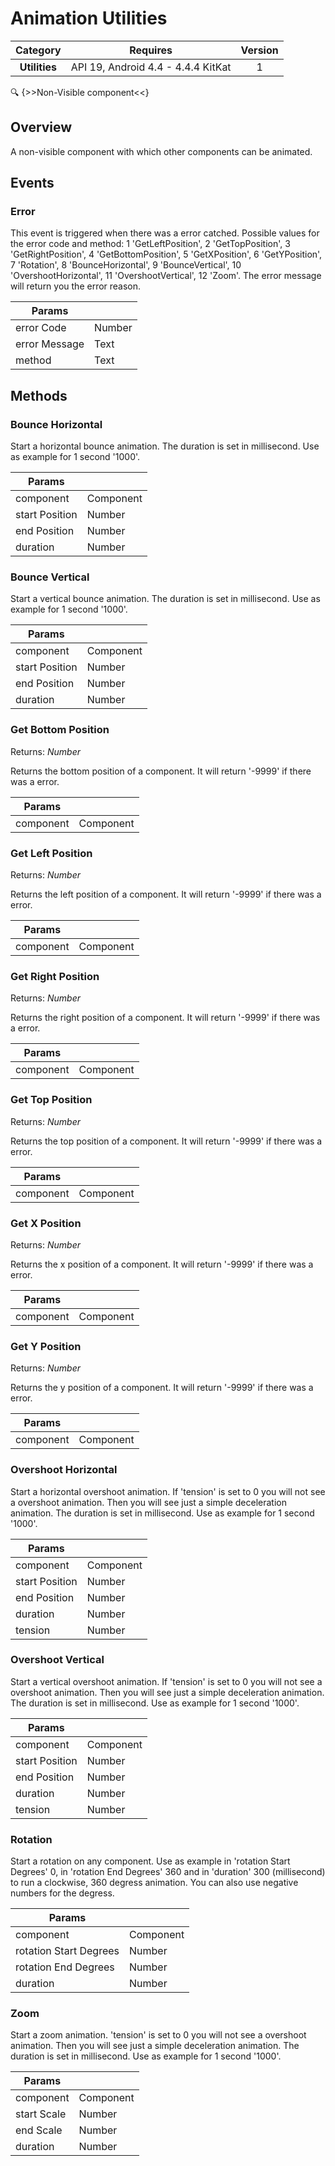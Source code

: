 # Animation Utilities

| Category | Requires | Version |
|:--------:|:-------:|:--------:|
|**Utilities**|<span class="chip chip-any">API 19, Android 4.4 - 4.4.4 KitKat</span>|<span class="chip chip-number">1</span>|

:mag: {>>Non-Visible component<<}

## Overview

A non-visible component with which other components can be animated.

## Events

### Error

This event is triggered when there was a error catched. Possible values for the error code and method: 1 'GetLeftPosition', 2 'GetTopPosition', 3 'GetRightPosition', 4 'GetBottomPosition', 5 'GetXPosition', 6 'GetYPosition', 7 'Rotation', 8 'BounceHorizontal', 9 'BounceVertical', 10 'OvershootHorizontal', 11 'OvershootVertical', 12 'Zoom'. The error message will return you the error reason.

<div class="block" ai2-block="event" not-rendered="true" value="%7B%22componentName%22:%20%22Animation%20Utilities%22,%20%22name%22:%20%22Error%22,%20%22param%22:%20%5B%22error%20Code%22,%20%22error%20Message%22,%20%22method%22%5D%7D"></div>

| Params | []() |
|--------|------|
|error Code|<span class="chip chip-number">Number</span>|
|error Message|<span class="chip chip-text">Text</span>|
|method|<span class="chip chip-text">Text</span>|

## Methods

### Bounce Horizontal

Start a horizontal bounce animation. The duration is set in millisecond. Use as example for 1 second '1000'.

<div class="block" ai2-block="method" not-rendered="true" value="%7B%22componentName%22:%20%22Animation%20Utilities%22,%20%22name%22:%20%22Bounce%20Horizontal%22,%20%22output%22:%20false,%20%22param%22:%20%5B%22component%22,%20%22start%20Position%22,%20%22end%20Position%22,%20%22duration%22%5D%7D"></div>

| Params | []() |
|--------|------|
|component|<span class="chip chip-component">Component</span>|
|start Position|<span class="chip chip-number">Number</span>|
|end Position|<span class="chip chip-number">Number</span>|
|duration|<span class="chip chip-number">Number</span>|

### Bounce Vertical

Start a vertical bounce animation. The duration is set in millisecond. Use as example for 1 second '1000'.

<div class="block" ai2-block="method" not-rendered="true" value="%7B%22componentName%22:%20%22Animation%20Utilities%22,%20%22name%22:%20%22Bounce%20Vertical%22,%20%22output%22:%20false,%20%22param%22:%20%5B%22component%22,%20%22start%20Position%22,%20%22end%20Position%22,%20%22duration%22%5D%7D"></div>

| Params | []() |
|--------|------|
|component|<span class="chip chip-component">Component</span>|
|start Position|<span class="chip chip-number">Number</span>|
|end Position|<span class="chip chip-number">Number</span>|
|duration|<span class="chip chip-number">Number</span>|

### Get Bottom Position

<span class="chip chip-number">Returns: <i>Number</i></span>

Returns the bottom position of a component. It will return '-9999' if there was a error.

<div class="block" ai2-block="method" not-rendered="true" value="%7B%22componentName%22:%20%22Animation%20Utilities%22,%20%22name%22:%20%22Get%20Bottom%20Position%22,%20%22output%22:%20true,%20%22param%22:%20%5B%22component%22%5D%7D"></div>

| Params | []() |
|--------|------|
|component|<span class="chip chip-component">Component</span>|

### Get Left Position

<span class="chip chip-number">Returns: <i>Number</i></span>

Returns the left position of a component. It will return '-9999' if there was a error.

<div class="block" ai2-block="method" not-rendered="true" value="%7B%22componentName%22:%20%22Animation%20Utilities%22,%20%22name%22:%20%22Get%20Left%20Position%22,%20%22output%22:%20true,%20%22param%22:%20%5B%22component%22%5D%7D"></div>

| Params | []() |
|--------|------|
|component|<span class="chip chip-component">Component</span>|

### Get Right Position

<span class="chip chip-number">Returns: <i>Number</i></span>

Returns the right position of a component. It will return '-9999' if there was a error.

<div class="block" ai2-block="method" not-rendered="true" value="%7B%22componentName%22:%20%22Animation%20Utilities%22,%20%22name%22:%20%22Get%20Right%20Position%22,%20%22output%22:%20true,%20%22param%22:%20%5B%22component%22%5D%7D"></div>

| Params | []() |
|--------|------|
|component|<span class="chip chip-component">Component</span>|

### Get Top Position

<span class="chip chip-number">Returns: <i>Number</i></span>

Returns the top position of a component. It will return '-9999' if there was a error.

<div class="block" ai2-block="method" not-rendered="true" value="%7B%22componentName%22:%20%22Animation%20Utilities%22,%20%22name%22:%20%22Get%20Top%20Position%22,%20%22output%22:%20true,%20%22param%22:%20%5B%22component%22%5D%7D"></div>

| Params | []() |
|--------|------|
|component|<span class="chip chip-component">Component</span>|

### Get X Position

<span class="chip chip-number">Returns: <i>Number</i></span>

Returns the x position of a component. It will return '-9999' if there was a error.

<div class="block" ai2-block="method" not-rendered="true" value="%7B%22componentName%22:%20%22Animation%20Utilities%22,%20%22name%22:%20%22Get%20X%20Position%22,%20%22output%22:%20true,%20%22param%22:%20%5B%22component%22%5D%7D"></div>

| Params | []() |
|--------|------|
|component|<span class="chip chip-component">Component</span>|

### Get Y Position

<span class="chip chip-number">Returns: <i>Number</i></span>

Returns the y position of a component. It will return '-9999' if there was a error.

<div class="block" ai2-block="method" not-rendered="true" value="%7B%22componentName%22:%20%22Animation%20Utilities%22,%20%22name%22:%20%22Get%20Y%20Position%22,%20%22output%22:%20true,%20%22param%22:%20%5B%22component%22%5D%7D"></div>

| Params | []() |
|--------|------|
|component|<span class="chip chip-component">Component</span>|

### Overshoot Horizontal

Start a horizontal overshoot animation. If 'tension' is set to 0 you will not see a overshoot animation. Then you will see just a simple deceleration animation. The duration is set in millisecond. Use as example for 1 second '1000'.

<div class="block" ai2-block="method" not-rendered="true" value="%7B%22componentName%22:%20%22Animation%20Utilities%22,%20%22name%22:%20%22Overshoot%20Horizontal%22,%20%22output%22:%20false,%20%22param%22:%20%5B%22component%22,%20%22start%20Position%22,%20%22end%20Position%22,%20%22duration%22,%20%22tension%22%5D%7D"></div>

| Params | []() |
|--------|------|
|component|<span class="chip chip-component">Component</span>|
|start Position|<span class="chip chip-number">Number</span>|
|end Position|<span class="chip chip-number">Number</span>|
|duration|<span class="chip chip-number">Number</span>|
|tension|<span class="chip chip-number">Number</span>|

### Overshoot Vertical

Start a vertical overshoot animation. If 'tension' is set to 0 you will not see a overshoot animation. Then you will see just a simple deceleration animation. The duration is set in millisecond. Use as example for 1 second '1000'.

<div class="block" ai2-block="method" not-rendered="true" value="%7B%22componentName%22:%20%22Animation%20Utilities%22,%20%22name%22:%20%22Overshoot%20Vertical%22,%20%22output%22:%20false,%20%22param%22:%20%5B%22component%22,%20%22start%20Position%22,%20%22end%20Position%22,%20%22duration%22,%20%22tension%22%5D%7D"></div>

| Params | []() |
|--------|------|
|component|<span class="chip chip-component">Component</span>|
|start Position|<span class="chip chip-number">Number</span>|
|end Position|<span class="chip chip-number">Number</span>|
|duration|<span class="chip chip-number">Number</span>|
|tension|<span class="chip chip-number">Number</span>|

### Rotation

Start a rotation on any component. Use as example in 'rotation Start Degrees' 0, in 'rotation End Degrees' 360 and in 'duration' 300 (millisecond) to run a clockwise, 360 degress animation. You can also use negative numbers for the degress.

<div class="block" ai2-block="method" not-rendered="true" value="%7B%22componentName%22:%20%22Animation%20Utilities%22,%20%22name%22:%20%22Rotation%22,%20%22output%22:%20false,%20%22param%22:%20%5B%22component%22,%20%22rotation%20Start%20Degrees%22,%20%22rotation%20End%20Degrees%22,%20%22duration%22%5D%7D"></div>

| Params | []() |
|--------|------|
|component|<span class="chip chip-component">Component</span>|
|rotation Start Degrees|<span class="chip chip-number">Number</span>|
|rotation End Degrees|<span class="chip chip-number">Number</span>|
|duration|<span class="chip chip-number">Number</span>|

### Zoom

Start a zoom animation. 'tension' is set to 0 you will not see a overshoot animation. Then you will see just a simple deceleration animation. The duration is set in millisecond. Use as example for 1 second '1000'.

<div class="block" ai2-block="method" not-rendered="true" value="%7B%22componentName%22:%20%22Animation%20Utilities%22,%20%22name%22:%20%22Zoom%22,%20%22output%22:%20false,%20%22param%22:%20%5B%22component%22,%20%22start%20Scale%22,%20%22end%20Scale%22,%20%22duration%22%5D%7D"></div>

| Params | []() |
|--------|------|
|component|<span class="chip chip-component">Component</span>|
|start Scale|<span class="chip chip-number">Number</span>|
|end Scale|<span class="chip chip-number">Number</span>|
|duration|<span class="chip chip-number">Number</span>|
